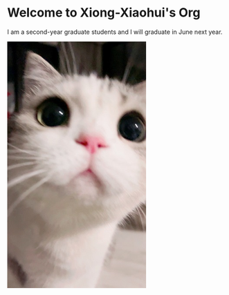 # Welcome to  Xiong-Xiaohui's Org

I am a second-year graduate students and I will graduate in June next year.

![img](assets/006ZoTzYgy1gurz29nr2oj60zo1rf4bw02.jpg)
